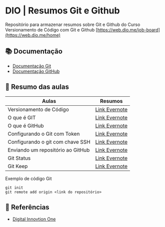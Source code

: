# DIO | Resumos Git e Github

Repositório para armazenar resumos sobre Git e Github do Curso Versionamento de Código com Git e Github
[https://web.dio.me/job-board](https://web.dio.me/home)

## 📚 Documentação
- [Documentação Git](https://git-scm.com/docs)
- [Documentação GitHub](https://docs.github.com/pt)

## 📒 Resumo das aulas
| Aulas | Resumos|
| ----- | ------ |
| Versionamento de Código | [Link Evernote](https://www.evernote.com/shard/s322/sh/024ea91c-2888-7482-f54c-f329eaae7b0e/TZ3xiiSL1pm0-KXP713chY5j8KLIrTMC8CxdWTVuU15YbByCDKDwLeS8Rw) |
| O que é GIT | [Link Evernote](https://www.evernote.com/shard/s322/sh/ce95ddcb-6996-df1a-646b-3d4785f1670c/Rx6fPFmrtegRTJV2SFK_idJ0ac_jXdsJ9BNb3jxvCElDyk3gIjVR9D1wFA) |
| O que é GitHub | [Link Evernote](https://www.evernote.com/shard/s322/sh/fdb396b9-1be4-abd1-8839-96d38c47d6df/kTMz9nFxc8bxtLCXg4uGo77-81BvnvW-JnESubnBESt8Epq3U9IB_eAyvg) |
| Configurando o Git com Token | [Link Evernote](https://www.evernote.com/shard/s322/sh/b05870c1-1104-d7b4-ecf7-565efe3684e4/jJ7u0ufMoaYvQXGp98rarITVkSomhAx5XBiVbBd6YTKGmERWFgF_hTz65w) |
| Configurando o git com chave SSH | [Link Evernote](https://www.evernote.com/shard/s322/sh/2ddd1ea2-7c95-1ba0-ee68-9bb4d3fdade4/oCeBCZFXj0Yu--EtfJeEKXhch7zza1Z6XDWEE_Sh3lYkgJcbOgtWr6UA_A) |
| Enviando um repositório ao GitHub| [Link Evernote](https://www.evernote.com/shard/s322/sh/a73193de-95d6-13ef-2830-f7a7c4bd2c58/Vv1vfpQOopjBXkYjpXS01gX879zu9HZW0TR4tlTQuyBrXaJN6ImyUUZNVQ) |
| Git Status | [Link Evernote](https://www.evernote.com/shard/s322/sh/2dde082c-25c2-dfba-2299-e3b13bab6a2e/zmO9NU49jNRNL01TN3VuIES_bRSUgE4FyTNizCpxGrlrfV3HighaOSAJ-Q) |
| Git Keep | [Link Evernote](#Referências) |

Exemplo de código Git
```
git init
git remote add origin <link do repositório>

```

## 🔎 Referências

- [Digital Innovtion One](https://web.dio.me/home)
